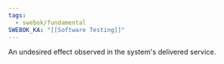 ```yaml
---
tags:
  - swebok/fundamental
SWEBOK_KA: "[[Software Testing]]"
---
```

An undesired effect observed in the system's delivered service.